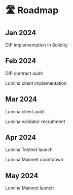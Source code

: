# 🛣 Roadmap

## Jan 2024

DIP implementation in Solidity

## Feb 2024

DIP contract audit

Lumina client implementation&#x20;

## Mar 2024

Lumina client audit

Lumina validator recruitment

## Apr 2024

Lumina Testnet launch&#x20;

Lumina Mainnet countdown

## May 2024

Lumina Mainnet launch



